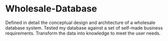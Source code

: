 # Wholesale-Database
Defined in detail the conceptual design and architecture of a wholesale database system. Tested my database against a set of self-made business requirements. Transform the data into knowledge to meet the user needs.

